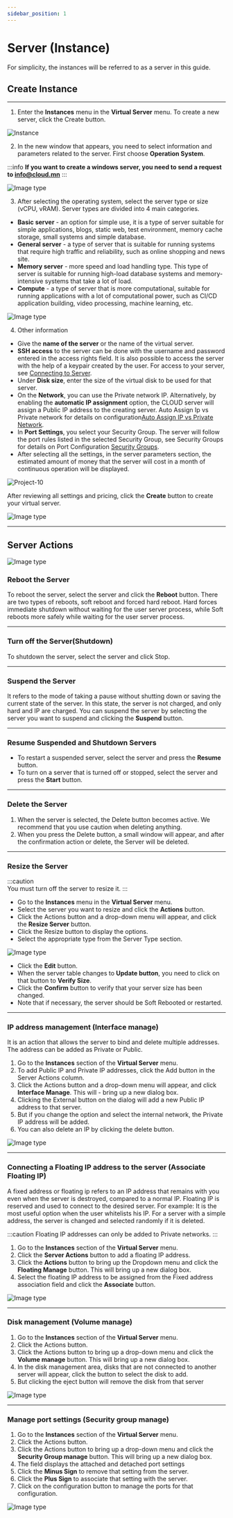 ```yaml
---
sidebar_position: 1
---
```


# Server (Instance)

For simplicity, the instances will be referred to as a server in this guide.

## Create Instance

<hr></hr>

1. Enter the **Instances** menu in the **Virtual Server** menu. To create a new server, click the Create button.

![Instance](./img/instance/en-Instance-list.png)

2. In the new window that appears, you need to select information and parameters related to the server. First choose **Operation System**.


:::info 
**If you want to create a windows server, you need to send a request to <a href='mailto:info@cloud.mn'>info@cloud.mn</a>**
:::

![Image type](./img/instance/en-Image-list.png)

3. After selecting the operating system, select the server type or size (vCPU, vRAM). Server types are divided into 4 main categories.

- **Basic server** - an option for simple use, it is a type of server suitable for simple applications, blogs, static web, test environment, memory cache storage, small systems and simple database.
- **General server** - a type of server that is suitable for running systems that require high traffic and reliability, such as online shopping and news site.
- **Memory server** - more speed and load handling type. This type of server is suitable for running high-load database systems and memory-intensive systems that take a lot of load.
- **Compute** - a type of server that is more computational, suitable for running applications with a lot of computational power, such as CI/CD application building, video processing, machine learning, etc.

![Image type](./img/instance/en-Flavor-list.png)

4. Other information

- Give the **name of the server** or the name of the virtual server.
- **SSH access** to the server can be done with the username and password entered in the access rights field. It is also possible to access the server with the help of a keypair created by the user. For access to your server, see <a href="/userguide/connect-to-instance">Connecting to Server</a>.
- Under **Disk size**, enter the size of the virtual disk to be used for that server.
- On the **Network**, you can use the Private network IP. Alternatively, by enabling the **automatic IP assignment** option, the CLOUD server will assign a Public IP address to the creating server. Auto Assign Ip vs Private network for details on configuration<a href="/userguide/network#автоматаар-ip-оноох-болон-private-сүлжээний-харьцуулалт">Auto Assign IP vs Private Network</a>.
- In **Port Settings**, you select your Security Group. The server will follow the port rules listed in the selected Security Group, see Security Groups for details on Port Configuration <a href="/userguide/security">Security Groups</a>.
- After selecting all the settings, in the server parameters section, the estimated amount of money that the server will cost in a month of continuous operation will be displayed.

![Project-10](./img/instance/en-Amount.png)

After reviewing all settings and pricing, click the **Create** button to create your virtual server.

![Image type](./img/instance/en-Instance-Create-Confirm.png)


<hr></hr>

## Server Actions

  ![Image type](./img/instance/en-Instance-actions.png)

### Reboot the Server

To reboot the server, select the server and click the **Reboot** button. There are two types of reboots, soft reboot and forced hard reboot. Hard forces immediate shutdown without waiting for the user server process, while Soft reboots more safely while waiting for the user server process.

<hr></hr>

### Turn off the Server(Shutdown) 

To shutdown the server, select the server and click Stop.

<hr></hr>

### Suspend the Server

It refers to the mode of taking a pause without shutting down or saving the current state of the server. In this state, the server is not charged, and only hard and IP are charged. You can suspend the server by selecting the server you want to suspend and clicking the **Suspend** button.

<hr></hr>

### Resume Suspended and Shutdown Servers

- To restart a suspended server, select the server and press the **Resume** button.
- To turn on a server that is turned off or stopped, select the server and press the **Start** button.

<hr></hr>

### Delete the Server 

1. When the server is selected, the Delete button becomes active. We recommend that you use caution when deleting anything.
2. When you press the Delete button, a small window will appear, and after the confirmation action or delete, the Server will be deleted.

<hr></hr>

### Resize the Server 

:::caution  
You must turn off the server to resize it.
:::

<ul>
  <li>Go to the <b>Instances</b> menu in the <b>Virtual Server</b> menu.</li>
  <li>Select the server you want to resize and click the <b>Actions</b> button.</li>
  <li>Click the Actions button and a drop-down menu will appear, and click the <b>Resize Server</b> button.</li>
  <li>Click the Resize button to display the options.</li>
  <li>Select the appropriate type from the Server Type section.</li>
</ul>

  ![Image type](./img/instance/en-Instance-resize.png)

<ul>
  <li>Click the <b>Edit</b> button.</li>
  <li>When the server table changes to <b>Update button</b>, you need to click on that button to <b>Verify Size</b>.</li>
  <li>Click the <b>Confirm</b> button to verify that your server size has been changed.</li>
  <li>Note that if necessary, the server should be Soft Rebooted or restarted.</li>
</ul>

<hr></hr>

### IP address management (Interface manage)

It is an action that allows the server to bind and delete multiple addresses. The address can be added as Private or Public.

<ol>
  <li>Go to the <b>Instances</b> section of the <b>Virtual Server</b> menu.</li>
  <li>To add Public IP and Private IP addresses, click the Add button in the Server Actions column.</li>
  <li>Click the Actions button and a drop-down menu will appear, and click <b>Interface Manage</b>. This will - bring up a new dialog box.</li>
  <li>Clicking the External button on the dialog will add a new Public IP address to that server.</li>
  <li>But if you change the option and select the internal network, the Private IP address will be added.</li>
  <li>You can also delete an IP by clicking the delete button.</li>
</ol>

  ![Image type](./img/instance/en-Instance-interface.png)

<hr></hr>

### Connecting a Floating IP address to the server (Associate Floating IP)

A fixed address or floating ip refers to an IP address that remains with you even when the server is destroyed, compared to a normal IP. Floating IP is reserved and used to connect to the desired server. For example: It is the most useful option when the user whitelists his IP. For a server with a simple address, the server is changed and selected randomly if it is deleted.

:::caution 
Floating IP addresses can only be added to Private networks.
:::

<ol>
  <li>Go to the <b>Instances</b> section of the <b>Virtual Server</b> menu.</li>
  <li>Click the <b>Server Actions</b> button to add a floating IP address.</li>
  <li>Click the <b>Actions</b> button to bring up the Dropdown menu and click the <b>Floating Manage</b> button. This will bring up a new dialog box.</li>
  <li>Select the floating IP address to be assigned from the Fixed address association field and click the <b>Associate</b> button.</li>
</ol>

  ![Image type](./img/instance/en-Instance-associate.png)

<hr></hr>

### Disk management (Volume manage) 

<ol>
  <li>Go to the <b>Instances</b> section of the <b>Virtual Server</b> menu.</li>
  <li>Click the Actions button.</li>
  <li>Click the Actions button to bring up a drop-down menu and click the <b>Volume manage</b> button. This will bring up a new dialog box.</li>
  <li>In the disk management area, disks that are not connected to another server will appear, click the button to select the disk to add.</li>
  <li>But clicking the eject button will remove the disk from that server</li>
</ol>

  ![Image type](./img/instance/en-Instance-volume-manage.png)

<hr></hr>

### Manage port settings (Security group manage)

<ol>
  <li>Go to the <b>Instances</b> section of the <b>Virtual Server</b> menu.</li>
  <li>Click the Actions button.</li>
  <li>Click the Actions button to bring up a drop-down menu and click the <b>Security Group manage</b> button. This will bring up a new dialog box.</li>
  <li>The field displays the attached and detached port settings</li>
  <li>Click the <b>Minus Sign</b> to remove that setting from the server.</li>
  <li>Click the <b>Plus Sign</b> to associate that setting with the server.</li>
  <li>Click on the configuration button to manage the ports for that configuration.</li>
</ol>

  ![Image type](./img/instance/en-Instance-sg-manage.png)
